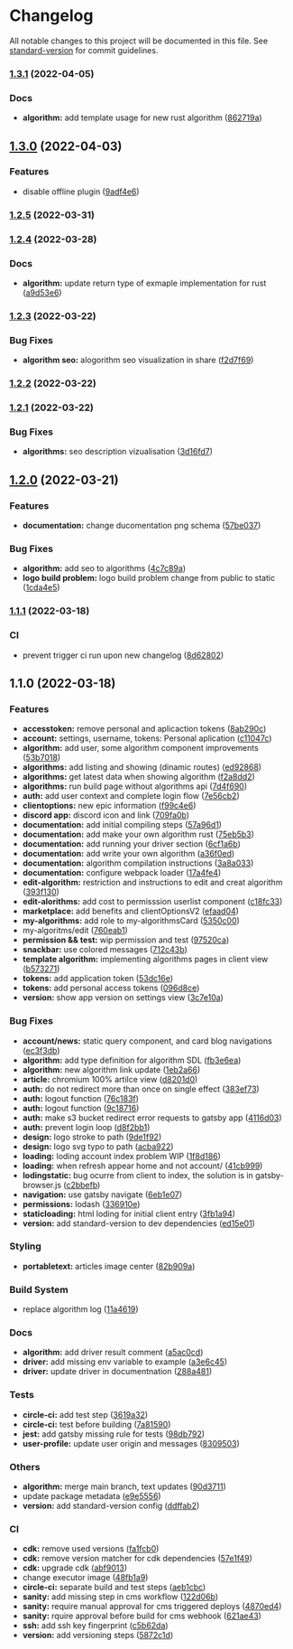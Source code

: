 # Changelog

All notable changes to this project will be documented in this file. See [standard-version](https://github.com/conventional-changelog/standard-version) for commit guidelines.

### [1.3.1](https://github.com/m0tivus/motivus-homepage/compare/v1.3.0...v1.3.1) (2022-04-05)


### Docs

* **algorithm:** add template usage for new rust algorithm ([862719a](https://github.com/m0tivus/motivus-homepage/commit/862719ac589bacc1eda4fa374c3df582337374e6))

## [1.3.0](https://github.com/m0tivus/motivus-homepage/compare/v1.2.5...v1.3.0) (2022-04-03)


### Features

* disable offline plugin ([9adf4e6](https://github.com/m0tivus/motivus-homepage/commit/9adf4e609203e7193d24db7590934d1c9920dea3))

### [1.2.5](https://github.com/m0tivus/motivus-homepage/compare/v1.2.4...v1.2.5) (2022-03-31)

### [1.2.4](https://github.com/m0tivus/motivus-homepage/compare/v1.2.3...v1.2.4) (2022-03-28)


### Docs

* **algorithm:** update return type of exmaple implementation for rust ([a9d53e6](https://github.com/m0tivus/motivus-homepage/commit/a9d53e683284f6713f2845c323805fccaf648b5b))

### [1.2.3](https://github.com/m0tivus/motivus-homepage/compare/v1.2.2...v1.2.3) (2022-03-22)


### Bug Fixes

* **algorithm seo:** alogorithm seo visualization in share ([f2d7f69](https://github.com/m0tivus/motivus-homepage/commit/f2d7f69eda4963c2aacd262f72b7855c44820aae))

### [1.2.2](https://github.com/m0tivus/motivus-homepage/compare/v1.2.1...v1.2.2) (2022-03-22)

### [1.2.1](https://github.com/m0tivus/motivus-homepage/compare/v1.2.0...v1.2.1) (2022-03-22)


### Bug Fixes

* **algorithms:** seo description vizualisation ([3d16fd7](https://github.com/m0tivus/motivus-homepage/commit/3d16fd7ac44b561dd0e3626b10215faf18cb4b74))

## [1.2.0](https://github.com/m0tivus/motivus-homepage/compare/v1.1.1...v1.2.0) (2022-03-21)


### Features

* **documentation:** change ducomentation png schema ([57be037](https://github.com/m0tivus/motivus-homepage/commit/57be03782188bb2e769841897055651ce1d53671))


### Bug Fixes

* **algorithm:** add seo to algorithms ([4c7c89a](https://github.com/m0tivus/motivus-homepage/commit/4c7c89afa59b0cc6154fd755272486b6c4f28af5))
* **logo build problem:** logo build problem change from public to static ([1cda4e5](https://github.com/m0tivus/motivus-homepage/commit/1cda4e5f51c473223143f0d6b7205964dd129015))

### [1.1.1](https://github.com/m0tivus/motivus-homepage/compare/v1.1.0...v1.1.1) (2022-03-18)


### CI

* prevent trigger ci run upon new changelog ([8d62802](https://github.com/m0tivus/motivus-homepage/commit/8d628026f44840ac115707f52fb680a2f657b358))

## 1.1.0 (2022-03-18)


### Features

* **accesstoken:** remove personal and aplicaction tokens ([8ab290c](https://github.com/m0tivus/motivus-homepage/commit/8ab290cda296bab4398276f7d8e0bfd6077b9832))
* **account:** settings, username, tokens: Personal aplication ([c11047c](https://github.com/m0tivus/motivus-homepage/commit/c11047c92ac85c9106bc038439ceadc86194176c))
* **algorithm:** add user, some algorithm component improvements ([53b7018](https://github.com/m0tivus/motivus-homepage/commit/53b7018cc4e84f179815dba332133a77edc7b4d0))
* **algorithms:** add listing and showing (dinamic routes) ([ed92868](https://github.com/m0tivus/motivus-homepage/commit/ed92868e1d1b17e289e90f207c64fca2d9adf213))
* **algorithms:** get latest data when showing algorithm ([f2a8dd2](https://github.com/m0tivus/motivus-homepage/commit/f2a8dd278e9ccd43835d369277603fa7546f3438))
* **algorithms:** run build page without algorithms api ([7d4f690](https://github.com/m0tivus/motivus-homepage/commit/7d4f6900da088e6514380bdb060f8295f757047e))
* **auth:** add user context and complete login flow ([7e56cb2](https://github.com/m0tivus/motivus-homepage/commit/7e56cb2808a2db91b90c23597ae5d9f142e7ddfe))
* **clientoptions:** new epic information ([f99c4e6](https://github.com/m0tivus/motivus-homepage/commit/f99c4e6f50e2510d3739e62cf1806d716cd9928d))
* **discord app:** discord icon and link ([709fa0b](https://github.com/m0tivus/motivus-homepage/commit/709fa0b8591e628cbfb1e621ef50c3ef9661fab2))
* **documentation:** add initial compiling steps ([57a96d1](https://github.com/m0tivus/motivus-homepage/commit/57a96d1e88dfe7b9c8717e73562e95ca89b302d3))
* **documentation:** add make your own algorithm rust ([75eb5b3](https://github.com/m0tivus/motivus-homepage/commit/75eb5b3fe8c38392243fecf0d0080caa80f41f70))
* **documentation:** add running your driver section ([6cf1a6b](https://github.com/m0tivus/motivus-homepage/commit/6cf1a6ba219e579b994d8e4e66fbf5df719b3c64))
* **documentation:** add write your own algorithm ([a36f0ed](https://github.com/m0tivus/motivus-homepage/commit/a36f0ede3dcca01c4db8fdd97cc7866f3769aa77))
* **documentation:** algorithm compilation instructions ([3a8a033](https://github.com/m0tivus/motivus-homepage/commit/3a8a0337999ca613f9cf36505e3b747a8b8491fe))
* **documentation:** configure webpack loader ([17a4fe4](https://github.com/m0tivus/motivus-homepage/commit/17a4fe4ff3263d1f90bf5210d4a747773b8b200e))
* **edit-algorithm:** restriction and instructions to edit and creat algorithm ([393f130](https://github.com/m0tivus/motivus-homepage/commit/393f1301a3f65e3e4b784e556e9c9ae4fb6836df))
* **edit-alorithms:** add cost to permisssion userlist component ([c18fc33](https://github.com/m0tivus/motivus-homepage/commit/c18fc333caed6eb282bd022af4d1b2a606fabc67))
* **marketplace:** add benefits and clientOptionsV2 ([efaad04](https://github.com/m0tivus/motivus-homepage/commit/efaad04d04a6835f3b3a998c6ac99c53947affef))
* **my-algorithms:** add role to my-algorithmsCard ([5350c00](https://github.com/m0tivus/motivus-homepage/commit/5350c003efa08e4f2927734a48c8e15e3c42da07))
* my-algoritms/edit ([760eab1](https://github.com/m0tivus/motivus-homepage/commit/760eab1e6eaba4aeb6021fe78802b56d23e677ad))
* **permission && test:** wip permission and test ([97520ca](https://github.com/m0tivus/motivus-homepage/commit/97520cacce76dd267682ba55f6d64643be745563))
* **snackbar:** use colored messages ([712c43b](https://github.com/m0tivus/motivus-homepage/commit/712c43bbdb03e50607f7eb8cf3c69358ba4f1a80))
* **template algorithm:** implementing algorithms pages in client view ([b573271](https://github.com/m0tivus/motivus-homepage/commit/b573271c3dee498e3333d4cd17e215d25cbd62c7))
* **tokens:** add application token ([53dc16e](https://github.com/m0tivus/motivus-homepage/commit/53dc16e972c1067b7b6f81f6675d0d1b0c10f8c0))
* **tokens:** add personal access tokens ([096d8ce](https://github.com/m0tivus/motivus-homepage/commit/096d8ced22f129b5aee0a98b9b1548818be972a3))
* **version:** show app version on settings view ([3c7e10a](https://github.com/m0tivus/motivus-homepage/commit/3c7e10ad7c9c738cfedc90deeab215cf0057afcf))


### Bug Fixes

* **account/news:** static query component, and card blog navigations ([ec3f3db](https://github.com/m0tivus/motivus-homepage/commit/ec3f3db5c6624467ddaf4a7aae3d6a1cb67fa083))
* **algorithm:** add type definition for algorithm SDL ([fb3e6ea](https://github.com/m0tivus/motivus-homepage/commit/fb3e6eae0dee1a4cddc16a220f6d3854c356f509))
* **algorithm:** new algorithm link update ([1eb2a66](https://github.com/m0tivus/motivus-homepage/commit/1eb2a66429902e85539b47d48f733b2fc8cab0f1))
* **article:** chromium 100% artilce view ([d8201d0](https://github.com/m0tivus/motivus-homepage/commit/d8201d025996d8d6a15c345d9dea1f66cfc7ce74))
* **auth:** do not redirect more than once on single effect ([383ef73](https://github.com/m0tivus/motivus-homepage/commit/383ef73b954980cc8f9e70e897faf3740b95e659))
* **auth:** logout function ([76c183f](https://github.com/m0tivus/motivus-homepage/commit/76c183f4b3ae39c9440985b8f74020bf64f39759))
* **auth:** logout function ([9c18716](https://github.com/m0tivus/motivus-homepage/commit/9c187167ebbfe9c7ede57122046f4d3bf5cb74ef))
* **auth:** make s3 bucket redirect error requests to gatsby app ([4116d03](https://github.com/m0tivus/motivus-homepage/commit/4116d03c5f94355025bd85b047b4848b563bdead))
* **auth:** prevent login loop ([d8f2bb1](https://github.com/m0tivus/motivus-homepage/commit/d8f2bb14ff960b94a8ed0654bb01338267da78b7))
* **design:** logo stroke to path ([9de1f92](https://github.com/m0tivus/motivus-homepage/commit/9de1f92a6a1d3f58b4287220915e8aa1c28aa25a))
* **design:** logo svg typo to path ([acba922](https://github.com/m0tivus/motivus-homepage/commit/acba9222847fef3ebe5b997df1723eccc6582908))
* **loading:** loding account index problem WIP ([1f8d186](https://github.com/m0tivus/motivus-homepage/commit/1f8d186610b81d688ec6f8c8bf979d104ccaf181))
* **loading:** when refresh appear home and not account/ ([41cb999](https://github.com/m0tivus/motivus-homepage/commit/41cb9999ee3affa517977572724500e11983dfc6))
* **lodingstatic:** bug ocurre from client to index, the solution is in gatsby-browser.js ([c2bbefb](https://github.com/m0tivus/motivus-homepage/commit/c2bbefb5928a4fb4215a38044d7dfd10170741f0))
* **navigation:** use gatsby navigate ([6eb1e07](https://github.com/m0tivus/motivus-homepage/commit/6eb1e0743b9e825fde3de6f0e910ab206792064b))
* **permissions:** lodash ([336910e](https://github.com/m0tivus/motivus-homepage/commit/336910e4d520c1aa8ae024ed14254e1bdcfea109))
* **staticloading:** html loding for initial client entry ([3fb1a94](https://github.com/m0tivus/motivus-homepage/commit/3fb1a94e49bf8805fb786a1efe7a1506517ca78d))
* **version:** add standard-version to dev dependencies ([ed15e01](https://github.com/m0tivus/motivus-homepage/commit/ed15e01e0d337b56ccaa1a90d195250e4dcc5d59))


### Styling

* **portabletext:** articles image center ([82b909a](https://github.com/m0tivus/motivus-homepage/commit/82b909a2f54ed792e60c5b19a6982c88ef9017c4))


### Build System

* replace algorithm log ([11a4619](https://github.com/m0tivus/motivus-homepage/commit/11a4619c75dcef4d260478eaec6ad29c9dee72cd))


### Docs

* **algorithm:** add driver result comment ([a5ac0cd](https://github.com/m0tivus/motivus-homepage/commit/a5ac0cdf2c933fa43ed7a358b7e631b211a3851c))
* **driver:** add missing env variable to example ([a3e6c45](https://github.com/m0tivus/motivus-homepage/commit/a3e6c4583f3ccd0c908aea0f6854214926b0d1dd))
* **driver:** update driver in documentnation ([288a481](https://github.com/m0tivus/motivus-homepage/commit/288a481c5f7384686f0513cf44adc9ce6e334dac))


### Tests

* **circle-ci:** add test step ([3619a32](https://github.com/m0tivus/motivus-homepage/commit/3619a327360dfab2ee8146b253aec7c382a7b003))
* **circle-ci:** test before building ([7a81590](https://github.com/m0tivus/motivus-homepage/commit/7a81590bfe13333e8abaef949808a1f54dc567f4))
* **jest:** add gatsby missing rule for tests ([98db792](https://github.com/m0tivus/motivus-homepage/commit/98db792e0879a5f490c9443053bdc4b1e9943a9f))
* **user-profile:** update user origin and messages ([8309503](https://github.com/m0tivus/motivus-homepage/commit/83095030a7307919582cc7512628df41560a1a67))


### Others

* **algorithm:** merge main branch, text updates ([90d3711](https://github.com/m0tivus/motivus-homepage/commit/90d3711cb207ba6d3651ab27f2d990fcfa9ac776))
* update package metadata ([e9e5556](https://github.com/m0tivus/motivus-homepage/commit/e9e5556d00d41240476b001cdfc0f2638476bb7d))
* **version:** add standard-version config ([ddffab2](https://github.com/m0tivus/motivus-homepage/commit/ddffab2941986919c56bbcfeab23d9d5f2a7157d))


### CI

* **cdk:** remove used versions ([fa1fcb0](https://github.com/m0tivus/motivus-homepage/commit/fa1fcb0cf998274f6665279adc77c774529d8eea))
* **cdk:** remove version matcher for cdk dependencies ([57e1f49](https://github.com/m0tivus/motivus-homepage/commit/57e1f49f57c3ed529238adbed61d4371c13239b6))
* **cdk:** upgrade cdk ([abf9013](https://github.com/m0tivus/motivus-homepage/commit/abf9013556d50e4b4f5be7283f842ac07864ae86))
* change executor image ([48fb1a9](https://github.com/m0tivus/motivus-homepage/commit/48fb1a93a135dc3d8d360cfefe39a1406d8b0012))
* **circle-ci:** separate build and test steps ([aeb1cbc](https://github.com/m0tivus/motivus-homepage/commit/aeb1cbc673e844b85ef97fb83df3f070cba5c56f))
* **sanity:** add missing step in cms workflow ([122d06b](https://github.com/m0tivus/motivus-homepage/commit/122d06b4bc9df5acd3c9194bc223cf8439759967))
* **sanity:** require manual approval for cms triggered deploys ([4870ed4](https://github.com/m0tivus/motivus-homepage/commit/4870ed4c6ff9a403a1286f08c455b8cd5b9e63d6))
* **sanity:** rquire approval before build for cms webhook ([621ae43](https://github.com/m0tivus/motivus-homepage/commit/621ae434c233e6cdc0074665748701e8a9b5fde8))
* **ssh:** add ssh key fingerprint ([c5b62da](https://github.com/m0tivus/motivus-homepage/commit/c5b62da0bd562bf6f8a6bc337cb6fa8ae923bb2b))
* **version:** add versioning steps ([5872c1d](https://github.com/m0tivus/motivus-homepage/commit/5872c1d0fda092693d6ef8df11725fd0c5f9f244))
